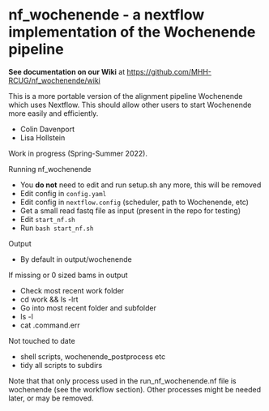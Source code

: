
# nf_wochenende - a nextflow implementation of the Wochenende pipeline

**See documentation on our Wiki** at https://github.com/MHH-RCUG/nf_wochenende/wiki

This is a more portable version of the alignment pipeline Wochenende which uses Nextflow. This should allow other users to start Wochenende more easily and efficiently.

* Colin Davenport
* Lisa Hollstein

Work in progress (Spring-Summer 2022).


Running nf_wochenende
* You **do not** need to edit and run setup.sh any more, this will be removed
* Edit config in `config.yaml`
* Edit config in `nextflow.config`  (scheduler, path to Wochenende, etc)
* Get a small read fastq file as input (present in the repo for testing)
* Edit `start_nf.sh`
* Run `bash start_nf.sh`

Output
* By default in output/wochenende

If missing or 0 sized bams in output
* Check most recent work folder
* cd work && ls -lrt
* Go into most recent folder and subfolder
* ls -l 
* cat .command.err


Not touched to date
* shell scripts, wochenende_postprocess etc
* tidy all scripts to subdirs

Note that that only process used in the run_nf_wochenende.nf file is wochenende (see the workflow section). Other processes might be needed later, or may be removed.
